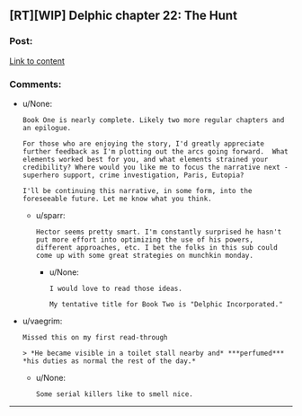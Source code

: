 ## [RT][WIP] Delphic chapter 22: The Hunt

### Post:

[Link to content](https://delphicserial.com/2018/04/22/chapter-22/)

### Comments:

- u/None:
  ```
  Book One is nearly complete. Likely two more regular chapters and an epilogue.

  For those who are enjoying the story, I'd greatly appreciate further feedback as I'm plotting out the arcs going forward.  What elements worked best for you, and what elements strained your credibility? Where would you like me to focus the narrative next - superhero support, crime investigation, Paris, Eutopia?

  I'll be continuing this narrative, in some form, into the foreseeable future. Let me know what you think.
  ```

  - u/sparr:
    ```
    Hector seems pretty smart. I'm constantly surprised he hasn't put more effort into optimizing the use of his powers, different approaches, etc. I bet the folks in this sub could come up with some great strategies on munchkin monday.
    ```

    - u/None:
      ```
      I would love to read those ideas. 

      My tentative title for Book Two is "Delphic Incorporated."
      ```

- u/vaegrim:
  ```
  Missed this on my first read-through

  > *He became visible in a toilet stall nearby and* ***perfumed*** *his duties as normal the rest of the day.*
  ```

  - u/None:
    ```
    Some serial killers like to smell nice.
    ```

---

